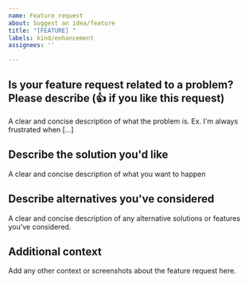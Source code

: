 ```yaml
---
name: Feature request
about: Suggest an idea/feature
title: "[FEATURE] "
labels: kind/enhancement
assignees: ''

---
```


## Is your feature request related to a problem? Please describe (👍 if you like this request)

A clear and concise description of what the problem is. Ex. I'm always frustrated when [...]

## Describe the solution you'd like

A clear and concise description of what you want to happen

## Describe alternatives you've considered

A clear and concise description of any alternative solutions or features you've considered.

## Additional context

Add any other context or screenshots about the feature request here.
